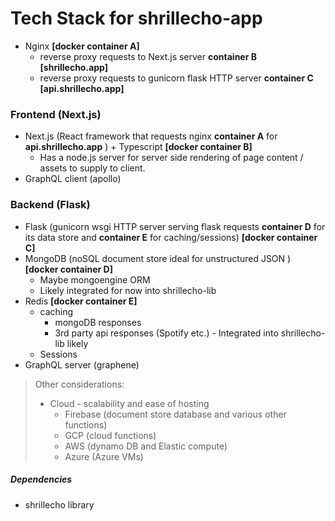 # Tech Stack for shrillecho-app

- Nginx **[docker container A]**
  - reverse proxy requests to Next.js server **container B** **[shrillecho.app]**
  - reverse proxy requests to gunicorn flask HTTP server **container C** **[api.shrillecho.app]**

### Frontend (Next.js)

- Next.js (React framework that requests nginx **container A** for **api.shrillecho.app** ) + Typescript **[docker container B]**
  - Has a node.js server for server side rendering of page content / assets to supply to client.
- GraphQL client (apollo)

### Backend (Flask)

- Flask (gunicorn wsgi HTTP server serving flask requests **container D** for its data store and **container E** for caching/sessions)  **[docker container C]**
- MongoDB (noSQL document store ideal for unstructured JSON ) **[docker container D]**
  - Maybe mongoengine ORM
  - Likely integrated for now into shrillecho-lib
- Redis **[docker container E]**
  - caching 
    - mongoDB responses
    - 3rd party api responses (Spotify etc.) - Integrated into shrillecho-lib likely
  - Sessions
- GraphQL server (graphene)

> Other considerations:
>
> - Cloud - scalability and ease of hosting
>   - Firebase (document store database and various other functions)
>   - GCP (cloud functions)
>   - AWS (dynamo DB and Elastic compute)
>   - Azure (Azure VMs)

##### Dependencies

- shrillecho library